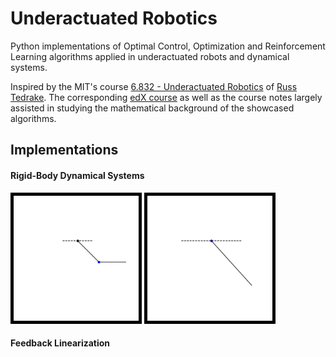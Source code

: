 # Underactuated Robotics

Python implementations of Optimal Control, Optimization and Reinforcement Learning algorithms
applied in underactuated robots and dynamical systems.

Inspired by the MIT's course [6.832 - Underactuated Robotics](http://underactuated.mit.edu/underactuated.html) 
of [Russ Tedrake](http://groups.csail.mit.edu/locomotion/russt.html).
The corresponding [edX course](https://courses.edx.org/courses/course-v1:MITx+6.832x_2+3T2015/course/) as well as the course notes largely assisted in studying the mathematical background of the showcased
algorithms.

## Implementations

#### Rigid-Body Dynamical Systems

<p float="left">
<kbd><img src="./assets/acrobot_passive.gif" width="200px" style="border:5px solid black" /></kbd>
<kbd><img src="./assets/pendulum_passive.gif" width="200px" style="border:5px solid black" /></kbd>
</p>

#### Feedback Linearization
